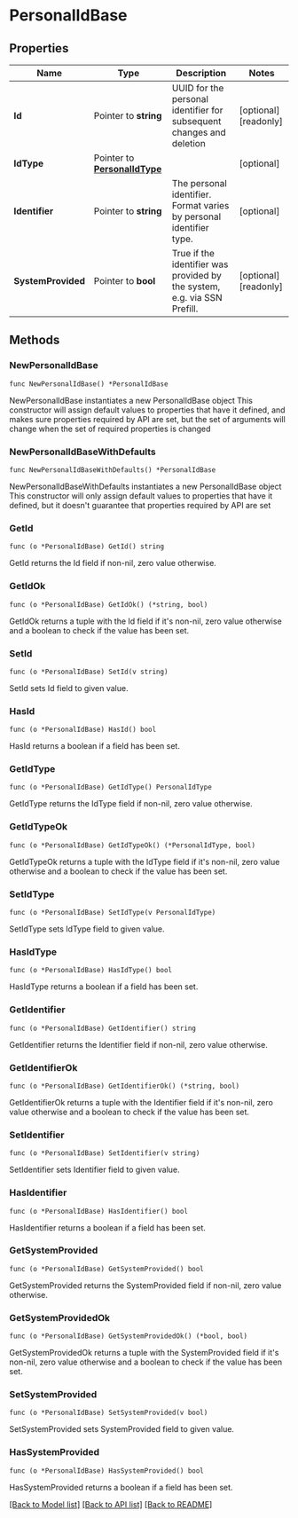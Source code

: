 # PersonalIdBase

## Properties

Name | Type | Description | Notes
------------ | ------------- | ------------- | -------------
**Id** | Pointer to **string** | UUID for the personal identifier for subsequent changes and deletion | [optional] [readonly] 
**IdType** | Pointer to [**PersonalIdType**](PersonalIdType.md) |  | [optional] 
**Identifier** | Pointer to **string** | The personal identifier. Format varies by personal identifier type. | [optional] 
**SystemProvided** | Pointer to **bool** | True if the identifier was provided by the system, e.g. via SSN Prefill. | [optional] [readonly] 

## Methods

### NewPersonalIdBase

`func NewPersonalIdBase() *PersonalIdBase`

NewPersonalIdBase instantiates a new PersonalIdBase object
This constructor will assign default values to properties that have it defined,
and makes sure properties required by API are set, but the set of arguments
will change when the set of required properties is changed

### NewPersonalIdBaseWithDefaults

`func NewPersonalIdBaseWithDefaults() *PersonalIdBase`

NewPersonalIdBaseWithDefaults instantiates a new PersonalIdBase object
This constructor will only assign default values to properties that have it defined,
but it doesn't guarantee that properties required by API are set

### GetId

`func (o *PersonalIdBase) GetId() string`

GetId returns the Id field if non-nil, zero value otherwise.

### GetIdOk

`func (o *PersonalIdBase) GetIdOk() (*string, bool)`

GetIdOk returns a tuple with the Id field if it's non-nil, zero value otherwise
and a boolean to check if the value has been set.

### SetId

`func (o *PersonalIdBase) SetId(v string)`

SetId sets Id field to given value.

### HasId

`func (o *PersonalIdBase) HasId() bool`

HasId returns a boolean if a field has been set.

### GetIdType

`func (o *PersonalIdBase) GetIdType() PersonalIdType`

GetIdType returns the IdType field if non-nil, zero value otherwise.

### GetIdTypeOk

`func (o *PersonalIdBase) GetIdTypeOk() (*PersonalIdType, bool)`

GetIdTypeOk returns a tuple with the IdType field if it's non-nil, zero value otherwise
and a boolean to check if the value has been set.

### SetIdType

`func (o *PersonalIdBase) SetIdType(v PersonalIdType)`

SetIdType sets IdType field to given value.

### HasIdType

`func (o *PersonalIdBase) HasIdType() bool`

HasIdType returns a boolean if a field has been set.

### GetIdentifier

`func (o *PersonalIdBase) GetIdentifier() string`

GetIdentifier returns the Identifier field if non-nil, zero value otherwise.

### GetIdentifierOk

`func (o *PersonalIdBase) GetIdentifierOk() (*string, bool)`

GetIdentifierOk returns a tuple with the Identifier field if it's non-nil, zero value otherwise
and a boolean to check if the value has been set.

### SetIdentifier

`func (o *PersonalIdBase) SetIdentifier(v string)`

SetIdentifier sets Identifier field to given value.

### HasIdentifier

`func (o *PersonalIdBase) HasIdentifier() bool`

HasIdentifier returns a boolean if a field has been set.

### GetSystemProvided

`func (o *PersonalIdBase) GetSystemProvided() bool`

GetSystemProvided returns the SystemProvided field if non-nil, zero value otherwise.

### GetSystemProvidedOk

`func (o *PersonalIdBase) GetSystemProvidedOk() (*bool, bool)`

GetSystemProvidedOk returns a tuple with the SystemProvided field if it's non-nil, zero value otherwise
and a boolean to check if the value has been set.

### SetSystemProvided

`func (o *PersonalIdBase) SetSystemProvided(v bool)`

SetSystemProvided sets SystemProvided field to given value.

### HasSystemProvided

`func (o *PersonalIdBase) HasSystemProvided() bool`

HasSystemProvided returns a boolean if a field has been set.


[[Back to Model list]](../README.md#documentation-for-models) [[Back to API list]](../README.md#documentation-for-api-endpoints) [[Back to README]](../README.md)


